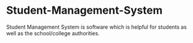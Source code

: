 # Student-Management-System
Student Management System is software which is helpful for students as well as the school/college authorities.

